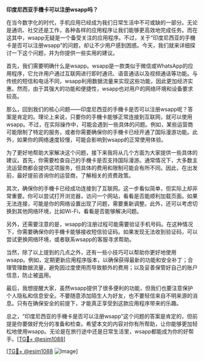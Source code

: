 **印度尼西亚手機卡可以注册wsapp吗？**

在当今数字化的时代，手机应用已经成为我们日常生活中不可或缺的一部分。无论是通讯、社交还是工作，各种各样的应用程序让我们能够更高效地完成任务。而在这其中，wsapp无疑是一个备受关注的应用程序。不过，关于“印度尼西亚的手機卡是否可以注册wsapp”的问题，却让不少用户感到困惑。今天，我们就来详细探讨一下这个问题，并为你提供一些实用的建议。

首先，我们需要明确什么是wsapp。wsapp是一款类似于微信或WhatsApp的应用程序，它允许用户通过互联网进行即时通讯、语音通话以及视频通话等功能。与传统的短信和电话不同，wsapp利用数据流量来实现这些功能，因此更加经济实惠。然而，由于其强大的功能和便捷性，wsapp也对用户的网络环境和设备要求较高。

那么，回到我们的核心问题——印度尼西亚的手機卡是否可以注册wsapp呢？答案是肯定的。理论上来说，只要你的手機卡能够正常连接到互联网，就可以使用wsapp。不过，在实际操作中，可能会遇到一些具体的问题。例如，某些运营商可能限制了特定的服务，或者你需要确保你的手機卡已经开通了国际漫游功能。此外，如果你的网络速度较慢，可能会影响到wsapp的正常使用体验。

为了更好地帮助大家解决这个问题，接下来我将从几个方面为大家提供一些具体的建议。首先，你需要检查自己的手機卡是否支持国际漫游。通常情况下，大多数主流运营商都会提供这项服务，但具体的费用和限制可能会有所不同。因此，在出发前，最好提前咨询你的运营商，了解相关的资费政策。

其次，确保你的手機卡已经成功连接到了互联网。这一步看似简单，但实际上却非常重要。你可以尝试打开浏览器，访问一个网站，看看是否能顺利加载页面。如果无法连接，可能是你的网络设置出现了问题，需要重新调整。此外，还可以考虑切换到其他网络环境，比如Wi-Fi，看看是否能够解决问题。

另外，还需要注意的是，wsapp的注册过程可能需要验证手机号码。在这种情况下，你需要确保你的手機卡能够接收短信验证码。如果发现无法收到验证码，可以尝试更换网络环境，或者联系wsapp的客服寻求帮助。

当然，除了以上提到的几点之外，还有一些小技巧可以帮助你更好地使用wsapp。例如，定期更新应用程序版本，以确保获得最新的功能和安全补丁；合理管理数据流量，避免因过度使用而导致额外的费用；以及妥善保管好自己的账户信息，防止被盗用。

最后，我想提醒大家，虽然wsapp提供了很多便利的功能，但我们也要注意保护个人隐私和信息安全。不要随意添加陌生人为好友，也不要轻信来自不明来源的消息。只有在确保安全的前提下，才能真正享受到这款应用程序带来的乐趣。

总之，“印度尼西亚的手機卡是否可以注册wsapp”这个问题的答案是肯定的，但前提是你要做好充分的准备和检查。希望本文的内容对你有所帮助，让你能够更加轻松地使用wsapp。无论是在旅行途中还是日常生活里，wsapp都能成为你的好帮手。[[TG💪+ @esim1088](https://t.me/s/esim1088)]

[[TG💪+ @esim1088](https://t.me/s/esim1088) ![Image](https://i.postimg.cc/4NQfJmqS/Snipaste-2025-05-13-00-14-12.png)]